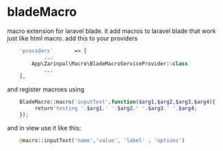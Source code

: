 # bladeMacro
macro extension for laravel blade.
it add macros to laravel blade that work just like html macro.
add this to your providers
```php
    'providers'       => [
			...
        App\Zarinpal\Macro\BladeMacroServiceProvider::class
			...
    ],
```

and register macroes using

```php
    BladeMacro::macro('inputText',function($arg1,$arg2,$arg3,$arg4){
         return'testing '.$arg1.' '.$arg2.' '.$arg3.' '.$arg4;
    });
```

and in view use it like this:
```php
    @macro::inputText('name','value', 'label' , 'options')
```
